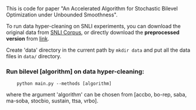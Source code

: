 This is code for paper "An Accelerated Algorithm for Stochastic Bilevel Optimization under Unbounded Smoothness".

To run data hyper-cleaning on SNLI experiments, you can download the original data from [SNLI Corpus](https://nlp.stanford.edu/projects/snli/), or directly download the **preprocessed version** from [link](https://sendgb.com/zAjLJpQVWca).

Create 'data' directory in the current path by `mkdir data` and put all the data files in `data/` directory.

### Run bilevel [algorithm] on data hyper-cleaning:
```
    python main.py --methods [algorithm] 
```
where the argument 'algorithm'  can  be chosen from [accbo, bo-rep, saba, ma-soba, stocbio, sustain, ttsa, vrbo].
